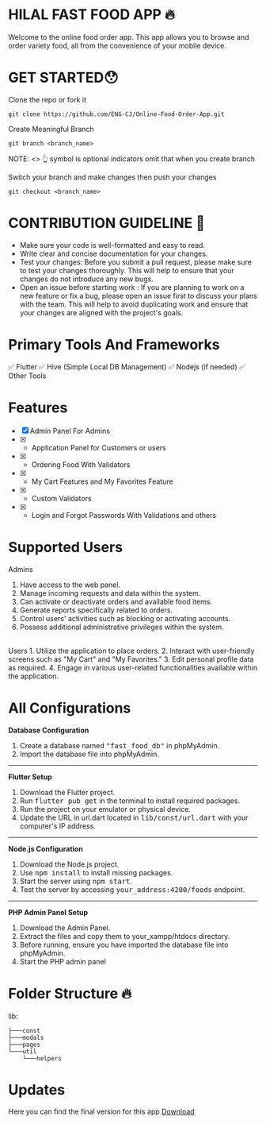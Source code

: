 # HILAL FAST FOOD APP 🔥
Welcome to the online food order app. This app allows you to browse and order variety food, all from the convenience of your mobile device.

# GET STARTED😯
Clone the repo or fork it
```
git clone https://github.com/ENG-CJ/Online-Food-Order-App.git
```

Create Meaningful Branch 
```
git branch <branch_name>
```
NOTE: <>  👆 symbol is optional indicators omit that when you create branch

Switch your branch and make changes then push your changes
```
git checkout <branch_name>
```

# CONTRIBUTION GUIDELINE 📢
- Make sure your code is well-formatted and easy to read.
- Write clear and concise documentation for your changes.
- Test your changes: Before you submit a pull request, please make sure to test your changes thoroughly. This will help to ensure that your changes do not introduce any new bugs.
- Open an issue before starting work : If you are planning to work on a new feature or fix a bug, please open an issue first to discuss your plans with the team. This will help to avoid duplicating work and ensure that your changes are aligned with the project's goals.


# Primary Tools And Frameworks
✅ Flutter 
✅ Hive (Simple Local DB Management)
✅ Nodejs (if needed)
✅ Other Tools

# Features
- [x] Admin Panel For Admins
- [x] -	Application Panel for Customers or users
- [x] -	Ordering Food  With Validators
- [x] -	My Cart Features and My Favorites Feature
- [x] -	Custom Validators
- [x] -	Login and Forgot Passwords With Validations  and others

# Supported Users
Admins
1.	Have access to the web panel.
2.	Manage incoming requests and data within the system.
3.	Can activate or deactivate orders and available food items.
4.	Generate reports specifically related to orders.
5.	Control users' activities such as blocking or activating accounts.
6.	Possess additional administrative privileges within the system.
<br>
Users
1. Utilize the application to place orders.
2. Interact with user-friendly screens such as "My Cart" and "My Favorites."
3. Edit personal profile data as required.
4. Engage in various user-related functionalities available within the application.


# All Configurations


**Database Configuration**

1. Create a database named <kbd>"fast_food_db"</kbd> in phpMyAdmin.<br>
2. Import the database file into phpMyAdmin.

<hr>

**Flutter Setup**

1.	Download the Flutter project.<br>
2.	Run <kbd>flutter pub get</kbd> in the terminal to install required packages.<br>
3.	Run the project on your emulator or physical device.<br>
4.	Update the URL in url.dart located in <kbd>lib/const/url.dart</kbd> with your computer's IP address.
<hr>

**Node.js Configuration**

1.	Download the Node.js project.<br>
2.	Use <kbd>npm install</kbd> to install missing packages.<br>
3.	Start the server using <kbd>npm start</kbd>.<br>
4.	Test the server by accessing <kbd>your_address:4200/foods</kbd> endpoint.
<hr>

**PHP Admin Panel Setup**

1.	Download the Admin Panel.<br>
2.	Extract the files and copy them to your_xampp/htdocs directory.<br>
3.	Before running, ensure you have imported the database file into phpMyAdmin.<br>
4.	Start the PHP admin panel





# Folder Structure 🔥
lib:
```
├───const
├───modals
├───pages
└───util
    └───helpers
```
# Updates 
Here you can find  the final version for this app [Download](#)
